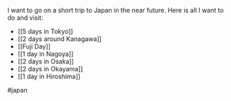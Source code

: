 I want to go on a short trip to Japan in the near future. Here is all I want to do and visit:

- [[5 days in Tokyo]]
- [[2 days around Kanagawa]]
- [[Fuji Day]]
- [[1 day in Nagoya]]
- [[2 days in Osaka]]
- [[2 days in Okayama]]
- [[1 day in Hiroshima]]

#japan
